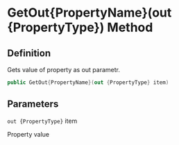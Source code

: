 # GetOut{PropertyName}(out {PropertyType}) Method

## Definition
Gets value of property as out parametr.

```C#
public GetOut{PropertyName}(out {PropertyType} item)
```

## Parameters
`out {PropertyType}` item

Property value
